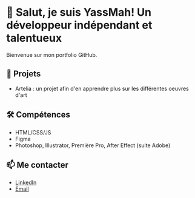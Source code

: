 # 👋 Salut, je suis YassMah! Un développeur indépendant et talentueux
Bienvenue sur mon portfolio GitHub.

## 🚀 Projets
- Artelia : un projet afin d'en apprendre plus sur les différentes oeuvres d'art

## 🛠️ Compétences
- HTML/CSS/JS
- Figma
- Photoshop, Illustrator, Première Pro, After Effect (suite Adobe)

## 📫 Me contacter
- [LinkedIn](https://linkedin.com/in/mahjoubi-yassine)
- [Email](yass.mahjoubi@hotmail.com)
